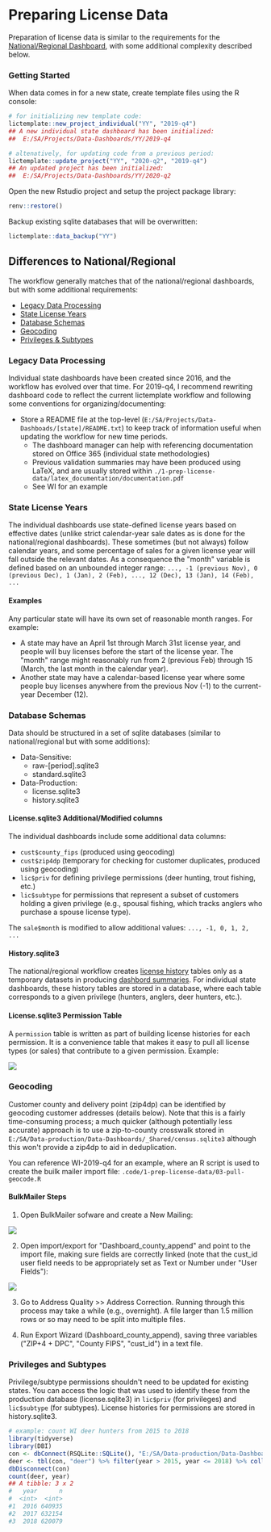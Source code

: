 
# Preparing License Data

Preparation of license data is similar to the requirements for the [National/Regional Dashboard](https://github.com/southwick-associates/salicprep/blob/master/github_vignettes/workflow-overview.md), with some additional complexity described below. 

### Getting Started

When data comes in for a new state, create template files using the R console:

```r
# for initializing new template code:
lictemplate::new_project_individual("YY", "2019-q4")
## A new individual state dashboard has been initialized:
##  E:/SA/Projects/Data-Dashboards/YY/2019-q4

# altenatively, for updating code from a previous period:
lictemplate::update_project("YY", "2020-q2", "2019-q4")
## An updated project has been initialized:
##  E:/SA/Projects/Data-Dashboards/YY/2020-q2
```

Open the new Rstudio project and setup the project package library:

```r
renv::restore()
```

Backup existing sqlite databases that will be overwritten:

```r
lictemplate::data_backup("YY")
```

## Differences to National/Regional

The workflow generally matches that of the national/regional dashboards, but with some additional requirements:

- [Legacy Data Processing](#legacy-data-processing)
- [State License Years](#state-license-years)
- [Database Schemas](#database-schemas)
- [Geocoding](#geocoding)
- [Privileges & Subtypes](#privileges-and-subtypes)

### Legacy Data Processing

Individual state dashboards have been created since 2016, and the workflow has evolved over that time. For 2019-q4, I recommend rewriting dashboard code to reflect the current lictemplate workflow and following some conventions for organizing/documenting:

- Store a README file at the top-level (`E:/SA/Projects/Data-Dashboads/[state]/README.txt`) to keep track of information useful when updating the workflow for new time periods.
    + The dashboard manager can help with referencing documentation stored on Office 365 (individual state methodologies) 
    + Previous validation summaries may have been produced using LaTeX, and are usually stored within `./1-prep-license-data/latex_documentation/documentation.pdf`
    + See WI for an example

### State License Years

The individual dashboards use state-defined license years based on effective dates (unlike strict calendar-year sale dates as is done for the national/regional dashboards). These sometimes (but not always) follow calendar years, and some percentage of sales for a given license year will fall outside the relevant dates. As a consequence the "month" variable is defined based on an unbounded integer range: `..., -1 (previous Nov), 0 (previous Dec), 1 (Jan), 2 (Feb), ..., 12 (Dec), 13 (Jan), 14 (Feb), ...` 

#### Examples

Any particular state will have its own set of reasonable month ranges. For example:

- A state may have an April 1st through March 31st license year, and people will buy licenses before the start of the license year. The "month" range might reasonably run from 2 (previous Feb) through 15 (March, the last month in the calendar year). 
- Another state may have a calendar-based license year where some people buy licenses anywhere from the previous Nov (-1) to the current-year December (12).

### Database Schemas

Data should be structured in a set of sqlite databases (similar to national/regional but with some additions):

- Data-Sensitive:
    + raw-[period].sqlite3
    + standard.sqlite3
- Data-Production:
    + license.sqlite3
    + history.sqlite3
    
#### License.sqlite3 Additional/Modified columns

The individual dashboards include some additional data columns:

- `cust$county_fips` (produced using geocoding)
- `cust$zip4dp` (temporary for checking for customer duplicates, produced using geocoding)
- `lic$priv` for defining privilege permissions (deer hunting, trout fishing, etc.)
- `lic$subtype` for permissions that represent a subset of customers holding a given privilege (e.g., spousal fishing, which tracks anglers who purchase a spouse license type).

The `sale$month` is modified to allow additional values: `..., -1, 0, 1, 2, ...`

#### History.sqlite3

The national/regional workflow creates [license history](https://southwick-associates.github.io/salic/articles/salic.html#license-history) tables only as a temporary datasets in producing [dashbord summaries](https://southwick-associates.github.io/salic/articles/salic.html#dashboard-metrics). For individual state dashboards, these history tables are stored in a database, where each table corresponds to a given privilege (hunters, anglers, deer hunters, etc.).

#### License.sqlite3 Permission Table

A `permission` table is written as part of building license histories for each permission. It is a convenience table that makes it easy to pull all license types (or sales) that contribute to a given permission. Example:

![](img/permission.png)

### Geocoding

Customer county and delivery point (zip4dp) can be identified by geocoding customer addresses (details below). Note that this is a fairly time-consuming process; a much quicker (although potentially less accurate) approach is to use a zip-to-county crosswalk stored in `E:/SA/Data-production/Data-Dashboards/_Shared/census.sqlite3` although this won't provide a zip4dp to aid in deduplication.

You can reference WI-2019-q4 for an example, where an R script is used to create the builk mailer import file: `.code/1-prep-license-data/03-pull-geocode.R`

#### BulkMailer Steps

1. Open BulkMailer sofware and create a New Mailing:

![](img/new-mailing.png)

2. Open import/export for "Dashboard_county_append" and point to the import file, making sure fields are correctly linked (note that the cust_id user field needs to be appropriately set as Text or Number under "User Fields"):

![](img/import.png)

3. Go to Address Quality >> Address Correction. Running through this process may take a while (e.g., overnight). A file larger than 1.5 million rows or so may need to be split into multiple files.

4. Run Export Wizard (Dashboard_county_append), saving three variables ("ZIP+4 + DPC", "County FIPS", "cust_id") in a text file.

### Privileges and Subtypes

Privilege/subtype permissions shouldn't need to be updated for existing states. You can access the logic that was used to identify these from the production database (license.sqlite3) in `lic$priv` (for privileges) and `lic$subtype` (for subtypes). License histories for permissions are stored in history.sqlite3.

```r
# example: count WI deer hunters from 2015 to 2018
library(tidyverse)
library(DBI)
con <- dbConnect(RSQLite::SQLite(), "E:/SA/Data-production/Data-Dashboards/WI/history.sqlite3")
deer <- tbl(con, "deer") %>% filter(year > 2015, year <= 2018) %>% collect()
dbDisconnect(con)
count(deer, year)
## A tibble: 3 x 2
#   year      n
#  <int>  <int>
#1  2016 640935
#2  2017 632154
#3  2018 620079
```
